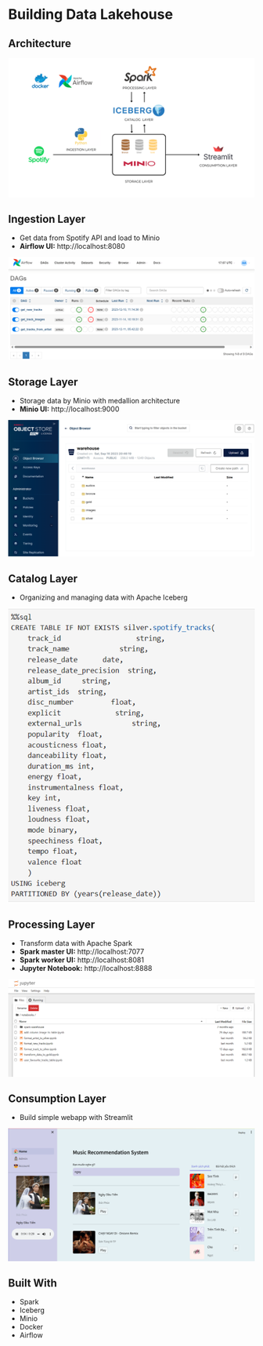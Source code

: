 # Building Data Lakehouse

## Architecture

![Architecture](/images/architecture.png "Architecture")

## Ingestion Layer
- Get data from Spotify API and load to Minio
- **Airflow UI:**    http://localhost:8080

![Airflow UI](/images/airflow_ui.png "Airflow")

## Storage Layer
- Storage data by Minio with medallion architecture
- **Minio UI:**    http://localhost:9000

![Minio UI](/images/minio_ui.png "Minio")

## Catalog Layer
- Organizing and managing data with Apache Iceberg

![Iceberg](/images/apache_iceberg.png "Iceberg")

## Processing Layer
- Transform data with Apache Spark
- **Spark master UI:**    http://localhost:7077
- **Spark worker UI:**    http://localhost:8081
- **Jupyter Notebook:**    http://localhost:8888

![Jupyter Notebook](/images/jupyter_notebook.png "Jupyter Notebook")

## Consumption Layer
- Build simple webapp with Streamlit

![Streamlit](/images/streamlit_web.png "Streamlit")

## Built With
- Spark
- Iceberg
- Minio
- Docker
- Airflow
